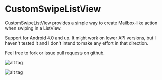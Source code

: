 # CustomSwipeListView

CustomSwipeListView provides a simple way to create Mailbox-like action when swiping in a ListView. 

Support for Android 4.0 and up. It might work on lower API versions, but I haven't tested it and I don't intend to make any effort in that direction.

Feel free to fork or issue pull requests on github.



![alt tag](https://cloud.githubusercontent.com/assets/578901/9933150/e0a05c48-5d59-11e5-8c25-1b8332f15f78.png)

![alt tag](https://cloud.githubusercontent.com/assets/578901/9933149/e09f9dd0-5d59-11e5-963d-6c7d8f42d3e2.png)

